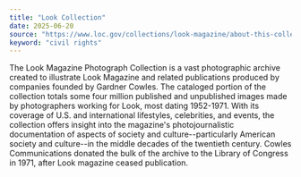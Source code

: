 ```yaml
---
title: "Look Collection"
date: 2025-06-20
source: "https://www.loc.gov/collections/look-magazine/about-this-collection/"
keyword: "civil rights"
---
```


The Look Magazine Photograph Collection is a vast photographic archive created to illustrate Look Magazine and related publications produced by companies founded by Gardner Cowles. The cataloged portion of the collection totals some four million published and unpublished images made by photographers working for Look, most dating 1952-1971. With its coverage of U.S. and international lifestyles, celebrities, and events, the collection offers insight into the magazine's photojournalistic documentation of aspects of society and culture--particularly American society and culture--in the middle decades of the twentieth century. Cowles Communications donated the bulk of the archive to the Library of Congress in 1971, after Look magazine ceased publication.

